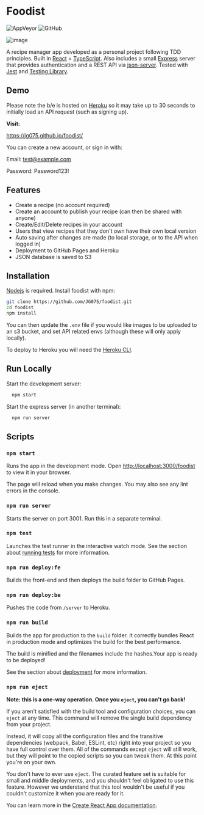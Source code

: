 # Foodist

![AppVeyor](https://img.shields.io/appveyor/build/JG075/foodist?style=flat) ![GitHub](https://img.shields.io/github/license/JG075/foodist?style=flat) 

![image](https://foodist.s3.eu-west-1.amazonaws.com/uploads/foodist.gif)

A recipe manager app developed as a personal project following TDD principles. Built in [React](https://reactjs.org/) + [TypeScript](https://www.typescriptlang.org/). Also includes a small [Express](https://expressjs.com/) server that provides authentication and a REST API via [json-server](https://github.com/typicode/json-server). Tested with [Jest](https://jestjs.io/) and [Testing Library](https://testing-library.com/).

## Demo

Please note the b/e is hosted on [Heroku](https://heroku.com/) so it may take up to 30 seconds to initially load an API request (such as signing up).

**Visit:**

https://jg075.github.io/foodist/

You can create a new account, or sign in with:

Email: test@example.com

Password: Password123!

## Features

-   Create a recipe (no account required)
-   Create an account to publish your recipe (can then be shared with anyone)
-   Create/Edit/Delete recipes in your account
-   Users that view recipes that they don't own have their own local version
-   Auto saving after changes are made (to local storage, or to the API when logged in)
-   Deployment to GitHub Pages and Heroku
-   JSON database is saved to S3

## Installation

[Nodejs](https://nodejs.org/en/) is required. Install foodist with npm:

```bash
git clone https://github.com/JG075/foodist.git
cd foodist
npm install
```

You can then update the `.env` file if you would like images to be uploaded to an s3 bucket, and set API related envs (although these will only apply locally).

To deploy to Heroku you will need the [Heroku CLI](https://devcenter.heroku.com/articles/heroku-cli).

## Run Locally

Start the development server:

```bash
  npm start
```

Start the express server (in another terminal):

```bash
  npm run server
```

## Scripts

### `npm start`

Runs the app in the development mode. Open [http://localhost:3000/foodist](http://localhost:3000/foodist) to view it in your browser.

The page will reload when you make changes. You may also see any lint errors in the console.

### `npm run server`

Starts the server on port 3001. Run this in a separate terminal.

### `npm test`

Launches the test runner in the interactive watch mode. See the section about [running tests](https://facebook.github.io/create-react-app/docs/running-tests) for more information.

### `npm run deploy:fe`

Builds the front-end and then deploys the build folder to GitHub Pages.

### `npm run deploy:be`

Pushes the code from `/server` to Heroku.

### `npm run build`

Builds the app for production to the `build` folder. It correctly bundles React in production mode and optimizes the build for the best performance.

The build is minified and the filenames include the hashes.Your app is ready to be deployed!

See the section about [deployment](https://facebook.github.io/create-react-app/docs/deployment) for more information.

### `npm run eject`

**Note: this is a one-way operation. Once you `eject`, you can't go back!**

If you aren't satisfied with the build tool and configuration choices, you can `eject` at any time. This command will remove the single build dependency from your project.

Instead, it will copy all the configuration files and the transitive dependencies (webpack, Babel, ESLint, etc) right into your project so you have full control over them. All of the commands except `eject` will still work, but they will point to the copied scripts so you can tweak them. At this point you're on your own.

You don't have to ever use `eject`. The curated feature set is suitable for small and middle deployments, and you shouldn't feel obligated to use this feature. However we understand that this tool wouldn't be useful if you couldn't customize it when you are ready for it.

You can learn more in the [Create React App documentation](https://facebook.github.io/create-react-app/docs/getting-started).

